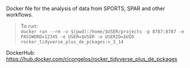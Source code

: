 Docker file for the analysis of data from SPORTS, SPAR and other workflows.  
>To run:  
`docker run --rm -v $(pwd):/home/$USER/projects -p 8787:8787 -e PASSWORD=12345 -e USER=$USER -e USERID=$UID rocker_tidyverse_plus_de_pckages:v_3_14`

DockerHub: https://hub.docker.com/r/congelos/rocker_tidyverse_plus_de_pckages
